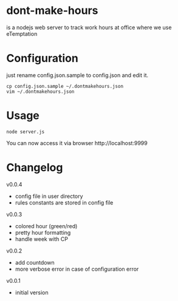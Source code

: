 dont-make-hours
===============

is a nodejs web server to track work hours at office where we use eTemptation

Configuration
=============

just rename config.json.sample to config.json and edit it.

```
cp config.json.sample ~/.dontmakehours.json
vim ~/.dontmakehours.json
```

Usage
=====

```
node server.js
```

You can now access it via browser http://localhost:9999

Changelog
=========

v0.0.4
 - config file in user directory
 - rules constants are stored in config file

v0.0.3
 - colored hour (green/red)
 - pretty hour formatting
 - handle week with CP

v0.0.2
 - add countdown
 - more verbose error in case of configuration error

v0.0.1
 - initial version
